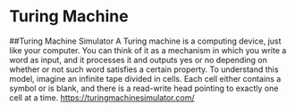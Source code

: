 # Turing Machine
##Turing Machine Simulator
A Turing machine is a computing device, just like your computer. You
can think of it as a mechanism in which you write a word as input, and
it processes it and outputs yes or no depending on whether or not
such word satisfies a certain property. To understand this model, imagine an infinite tape divided in cells. Each cell either contains a symbol
or is blank, and there is a read-write head pointing to exactly one cell
at a time. https://turingmachinesimulator.com/
